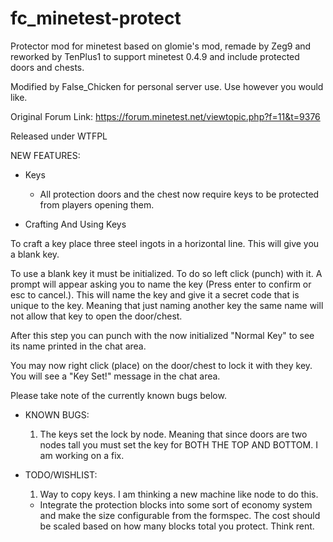 fc_minetest-protect
================

Protector mod for minetest
based on glomie's mod, remade by Zeg9 and reworked by TenPlus1 to support minetest 0.4.9 and include protected doors and chests.

Modified by False_Chicken for personal server use. Use however you would like.

Original Forum Link: https://forum.minetest.net/viewtopic.php?f=11&t=9376

Released under WTFPL


NEW FEATURES: 

- Keys

	- All protection doors and the chest now require keys to be protected from players opening them.


- Crafting And Using Keys


To craft a key place three steel ingots in a horizontal line. This will give you a blank key.

To use a blank key it must be initialized. To do so left click (punch) with it. A prompt will
appear asking you to name the key (Press enter to confirm or esc to cancel.). This will name the key
and give it a secret code that is unique to the key. Meaning that just naming another key the same
name will not allow that key to open the door/chest. 

After this step you can punch with the now initialized "Normal Key" to see its name printed in the chat area.

You may now right click (place) on the door/chest to lock it with they key. You will see a "Key Set!" message in the
chat area.

Please take note of the currently known bugs below.

- KNOWN BUGS:
	
	1. The keys set the lock by node. Meaning that since doors are two nodes tall you must set the key for BOTH THE TOP AND BOTTOM. I am working on a fix.


- TODO/WISHLIST:

	1. Way to copy keys. I am thinking a new machine like node to do this.
	- Integrate the protection blocks into some sort of economy system and make the size configurable from the formspec.
		The cost should be scaled based on how many blocks total you protect. Think rent.
